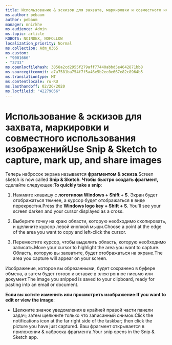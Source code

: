 ```yaml
---
title: Использование & эскизов для захвата, маркировки и совместного использования изображений
ms.author: pebaum
author: pebaum
manager: mnirkhe
ms.audience: Admin
ms.topic: article
ROBOTS: NOINDEX, NOFOLLOW
localization_priority: Normal
ms.collection: Adm_O365
ms.custom:
- "9001666"
- "3733"
ms.openlocfilehash: 3858a2cd2955f279aff77440abbd5e4642871bb8
ms.sourcegitcommit: a7a7581ba754f7f5a46e5b2ec0e667e82c8964b5
ms.translationtype: MT
ms.contentlocale: ru-RU
ms.lasthandoff: 02/26/2020
ms.locfileid: "42279056"
---
```

# <a name="use-snip--sketch-to-capture-mark-up-and-share-images"></a><span data-ttu-id="564f7-102">Использование & эскизов для захвата, маркировки и совместного использования изображений</span><span class="sxs-lookup"><span data-stu-id="564f7-102">Use Snip & Sketch to capture, mark up, and share images</span></span>

<span data-ttu-id="564f7-103">Теперь набросок экрана называется **фрагментом & эскиза**.</span><span class="sxs-lookup"><span data-stu-id="564f7-103">Screen sketch is now called **Snip & Sketch**.</span></span> <span data-ttu-id="564f7-104">**Чтобы быстро создать фрагмент,** сделайте следующее:</span><span class="sxs-lookup"><span data-stu-id="564f7-104">**To quickly take a snip**:</span></span>

1. <span data-ttu-id="564f7-105">Нажмите клавишу с **логотипом Windows + Shift + S**. Экран будет отображаться темнее, а курсор будет отображаться в виде перекрестия.</span><span class="sxs-lookup"><span data-stu-id="564f7-105">Press the **Windows logo key + Shift + S**. You'll see your screen darken and your cursor displayed as a cross.</span></span> 

2. <span data-ttu-id="564f7-106">Выберите точку на краю области, которую необходимо скопировать, и щелкните курсор левой кнопкой мыши.</span><span class="sxs-lookup"><span data-stu-id="564f7-106">Choose a point at the edge of the area you want to copy and left-click the cursor.</span></span> 

3. <span data-ttu-id="564f7-107">Переместите курсор, чтобы выделить область, которую необходимо записать.</span><span class="sxs-lookup"><span data-stu-id="564f7-107">Move your cursor to highlight the area you want to capture.</span></span> <span data-ttu-id="564f7-108">Область, которую вы захватите, будет отображаться на экране.</span><span class="sxs-lookup"><span data-stu-id="564f7-108">The area you capture will appear on your screen.</span></span>

<span data-ttu-id="564f7-109">Изображение, которое вы обрезанными, будет сохранено в буфере обмена, а затем будет готово к вставке в электронное письмо или документ.</span><span class="sxs-lookup"><span data-stu-id="564f7-109">The image you snipped is saved to your clipboard, ready for pasting into an email or document.</span></span> 

<span data-ttu-id="564f7-110">**Если вы хотите изменить или просмотреть изображение**:</span><span class="sxs-lookup"><span data-stu-id="564f7-110">**If you want to edit or view the image**:</span></span> 

- <span data-ttu-id="564f7-111">Щелкните значок уведомления в крайней правой части панели задач; затем щелкните только что записанный снимок.</span><span class="sxs-lookup"><span data-stu-id="564f7-111">Click the notifications icon at the far right side of the taskbar; then click the picture you have just captured.</span></span> <span data-ttu-id="564f7-112">Ваш фрагмент открывается в приложении & наброска фрагмента.</span><span class="sxs-lookup"><span data-stu-id="564f7-112">Your snip opens in the Snip & Sketch app.</span></span>
